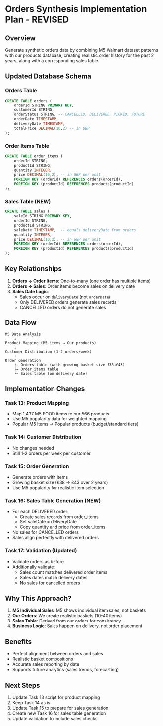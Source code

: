 # Orders Synthesis Implementation Plan - REVISED

## Overview
Generate synthetic orders data by combining M5 Walmart dataset patterns with our products database, creating realistic order history for the past 2 years, along with a corresponding sales table.

## Updated Database Schema

### Orders Table
```sql
CREATE TABLE orders (
    orderId STRING PRIMARY KEY,
    customerId STRING,
    orderStatus STRING, -- CANCELLED, DELIVERED, PICKED, FUTURE
    orderDate TIMESTAMP,
    deliveryDate TIMESTAMP,
    totalPrice DECIMAL(10,2) -- in GBP
);
```

### Order Items Table
```sql
CREATE TABLE order_items (
    orderId STRING,
    productId STRING,
    quantity INTEGER,
    price DECIMAL(10,2), -- in GBP per unit
    FOREIGN KEY (orderId) REFERENCES orders(orderId),
    FOREIGN KEY (productId) REFERENCES products(productId)
);
```

### Sales Table (NEW)
```sql
CREATE TABLE sales (
    saleId STRING PRIMARY KEY,
    orderId STRING,
    productId STRING,
    saleDate TIMESTAMP,  -- equals deliveryDate from orders
    quantity INTEGER,
    price DECIMAL(10,2), -- in GBP per unit
    FOREIGN KEY (orderId) REFERENCES orders(orderId),
    FOREIGN KEY (productId) REFERENCES products(productId)
);
```

## Key Relationships

1. **Orders → Order Items**: One-to-many (one order has multiple items)
2. **Orders → Sales**: Order items become sales on delivery date
3. **Sales Date Logic**: 
   - Sales occur on `deliveryDate` (not `orderDate`)
   - Only DELIVERED orders generate sales records
   - CANCELLED orders do not generate sales

## Data Flow

```
M5 Data Analysis
    ↓
Product Mapping (M5 items → Our products)
    ↓
Customer Distribution (1-2 orders/week)
    ↓
Order Generation
    ├→ Orders table (with growing basket size £38→£43)
    ├→ Order_items table
    └→ Sales table (on delivery date)
```

## Implementation Changes

### Task 13: Product Mapping
- Map 1,437 M5 FOOD items to our 566 products
- Use M5 popularity data for weighted mapping
- Popular M5 items → Popular products (budget/standard tiers)

### Task 14: Customer Distribution
- No changes needed
- Still 1-2 orders per week per customer

### Task 15: Order Generation
- Generate orders with items
- Growing basket size (£38 → £43 over 2 years)
- Use M5 popularity for realistic item selection

### Task 16: Sales Table Generation (NEW)
- For each DELIVERED order:
  - Create sales records from order_items
  - Set saleDate = deliveryDate
  - Copy quantity and price from order_items
- No sales for CANCELLED orders
- Sales align perfectly with delivered orders

### Task 17: Validation (Updated)
- Validate orders as before
- Additionally validate:
  - Sales count matches delivered order items
  - Sales dates match delivery dates
  - No sales for cancelled orders

## Why This Approach?

1. **M5 Individual Sales**: M5 shows individual item sales, not baskets
2. **Our Orders**: We create realistic baskets (10-40 items)
3. **Sales Table**: Derived from our orders for consistency
4. **Business Logic**: Sales happen on delivery, not order placement

## Benefits

- Perfect alignment between orders and sales
- Realistic basket compositions
- Accurate sales reporting by date
- Supports future analytics (sales trends, forecasting)

## Next Steps

1. Update Task 13 script for product mapping
2. Keep Task 14 as is
3. Update Task 15 to prepare for sales generation
4. Create new Task 16 for sales table generation
5. Update validation to include sales checks